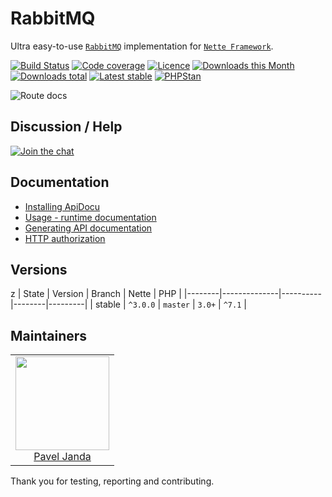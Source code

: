 # RabbitMQ

Ultra easy-to-use [`RabbitMQ`](https://www.rabbitmq.com/) implementation for [`Nette Framework`](https://github.com/nette/).

[![Build Status](https://img.shields.io/travis/contributte/api-docu.svg?style=flat-square)](https://travis-ci.org/contributte/api-docu)
[![Code coverage](https://img.shields.io/coveralls/contributte/api-docu.svg?style=flat-square)](https://coveralls.io/r/contributte/api-docu)
[![Licence](https://img.shields.io/packagist/l/contributte/api-docu.svg?style=flat-square)](https://packagist.org/packages/contributte/api-docu)
[![Downloads this Month](https://img.shields.io/packagist/dm/contributte/api-docu.svg?style=flat-square)](https://packagist.org/packages/contributte/api-docu)
[![Downloads total](https://img.shields.io/packagist/dt/contributte/api-docu.svg?style=flat-square)](https://packagist.org/packages/contributte/api-docu)
[![Latest stable](https://img.shields.io/packagist/v/contributte/api-docu.svg?style=flat-square)](https://packagist.org/packages/contributte/api-docu)
[![PHPStan](https://img.shields.io/badge/PHPStan-enabled-brightgreen.svg?style=flat-square)](https://github.com/phpstan/phpstan)

![](https://github.com/contributte/api-docu/blob/master/.docs/assets/route-docs.png "Route docs")

## Discussion / Help

[![Join the chat](https://img.shields.io/gitter/room/contributte/contributte.svg?style=flat-square)](http://bit.ly/ctteg)

## Documentation

- [Installing ApiDocu](.docs/README.md#installing-apidocu)
- [Usage - runtime documentation](.docs/README.md#usage---runtime-documentation)
- [Generating API documentation](.docs/README.md#generating-api-documentation)
- [HTTP authorization](.docs/README.md#http-authorization)

## Versions
z
| State  | Version      | Branch   | Nette  | PHP     |
|--------|--------------|----------|--------|---------|
| stable | `^3.0.0`     | `master` | `3.0+` | `^7.1`  |

## Maintainers

<table>
  <tbody>
    <tr>
      <td align="center">
        <a href="https://github.com/paveljanda">
            <img width="150" height="150" src="https://avatars0.githubusercontent.com/u/1488874?s=150&v=4">
        </a>
        </br>
        <a href="https://github.com/paveljanda">Pavel Janda</a>
      </td>
    </tr>
  </tbody>
</table>

Thank you for testing, reporting and contributing.

